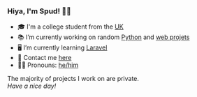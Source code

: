 ### Hiya, I'm Spud! 👋🏻

- 🎓 I'm a college student from the <a href="https://www.youtube.com/watch?v=dQw4w9WgXcQ">UK</a>
- 📚 I’m currently working on random <a href="https://www.python.org/">Python</a> and <a href="https://spudyt.xyz">web projets</a>
- 🖥️ I’m currently learning <a href="https://laravel.com/">Laravel</a>
- 💬 Contact me <a href="https://spudyt.xyz">here</a>
- 👦🏻 Pronouns: <a href="https://github.com/Spud18">he/him</a>

The majority of projects I work on are private.
<br>*Have a nice day!*
